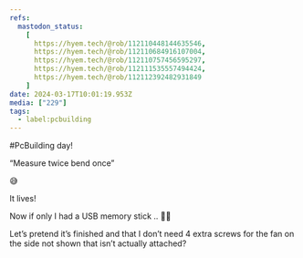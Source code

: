 ```yaml
---
refs:
  mastodon_status:
    [
      https://hyem.tech/@rob/112110448144635546,
      https://hyem.tech/@rob/112110684916107004,
      https://hyem.tech/@rob/112110757456595297,
      https://hyem.tech/@rob/112111535557494424,
      https://hyem.tech/@rob/112112392482931849
    ]
date: 2024-03-17T10:01:19.953Z
media: ["229"]
tags:
  - label:pcbuilding
---
```


#PcBuilding day!

“Measure twice bend once”

😅

It lives!

Now if only I had a USB memory stick .. 🤦‍♂️

Let’s pretend it’s finished and that I don’t need 4 extra screws for the fan on the side not shown that isn’t actually attached?
